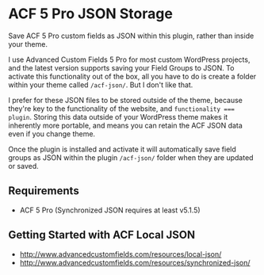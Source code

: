 # ACF 5 Pro JSON Storage
Save ACF 5 Pro custom fields as JSON within this plugin, rather than inside your theme.

I use Advanced Custom Fields 5 Pro for most custom WordPress projects, and the latest version supports saving your Field Groups to JSON. To activate this functionality out of the box, all you have to do is create a folder within your theme called `/acf-json/`. But I don't like that.

I prefer for these JSON files to be stored outside of the theme, because they're key to the functionality of the website, and `functionality === plugin`. Storing this data outside of your WordPress theme makes it inherently more portable, and means you can retain the ACF JSON data even if you change theme.

Once the plugin is installed and activate it will automatically save field groups as JSON within the plugin `/acf-json/` folder when they are updated or saved.

## Requirements

* ACF 5 Pro (Synchronized JSON requires at least v5.1.5)

## Getting Started with ACF Local JSON

* http://www.advancedcustomfields.com/resources/local-json/
* http://www.advancedcustomfields.com/resources/synchronized-json/
